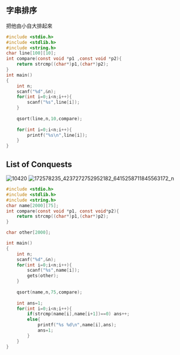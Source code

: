## 字串排序
把他由小自大排起來

```c
#include <stdio.h>
#include <stdlib.h>
#include <string.h>
char line[100][10];
int compare(const void *p1 ,const void *p2){
	return strcmp((char*)p1,(char*)p2);
}
int main()
{
	int n;
	scanf("%d",&n);
	for(int i=0;i<n;i++){
		scanf("%s",line[i]);
	}
	
	qsort(line,n,10,compare);
	
	for(int i=0;i<n;i++){
		printf("%s\n",line[i]);
	}
}

```

## List of Conquests
![10420](https://user-images.githubusercontent.com/79676845/115116777-120f3d00-9fce-11eb-9ff5-85859ba6d14f.png)
![172578235_4237272752952182_6415258711845563172_n](https://user-images.githubusercontent.com/79676845/115116859-7b8f4b80-9fce-11eb-994c-2f0ddfbb2a55.jpg)

```c
#include <stdio.h>
#include <stdlib.h>
#include <string.h>
char name[2000][75];
int compare(const void *p1, const void*p2){
	return strcmp((char*)p1,(char*)p2);
}

char other[2000];

int main()
{
	int n;
	scanf("%d",&n);
	for(int i=0;i<n;i++){
		scanf("%s",name[i]);
		gets(other);
	}
	
	qsort(name,n,75,compare);
	
	int ans=1;
	for(int i=0;i<n;i++){
		if(strcmp(name[i],name[i+1])==0) ans++;
		else{
			printf("%s %d\n",name[i],ans);
			ans=1;
		}
	}
}
```
